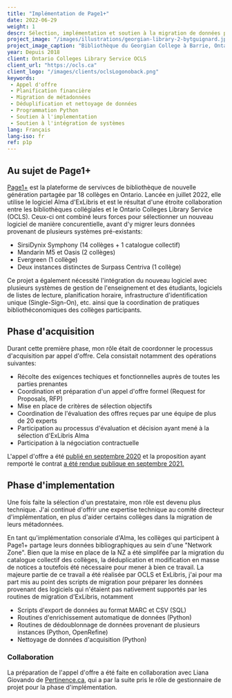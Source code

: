 ```yaml
---
title: "Implémentation de Page1+"
date: 2022-06-29
weight: 1
descr: Sélection, implémentation et soutien à la migration de données pour la mise en place du logiciel ExLibris Alma dans 18 bibliothèques collégiales en Ontario.
project_image: "/images/illustrations/georgian-library-2-bytguignard.jpg"
project_image_caption: "Bibliothèque du Georgian College à Barrie, Ontario"
year: Depuis 2018
client: Ontario Colleges Library Service OCLS
client_url: "https://ocls.ca"
client_logo: "/images/clients/oclsLogonoback.png"
keywords: 
 - Appel d'offre
 - Planification financière
 - Migration de métadonnées
 - Déduplification et nettoyage de données
 - Programmation Python
 - Soutien à l'implementation
 - Soutien à l'intégration de systèmes
lang: Français
lang-iso: fr
ref: p1p
---
```


## Au sujet de Page1+

<a href="https://www.page1plus.ca/">Page1+</a> est la plateforme de servivces de bibliothèque de nouvelle génération
partagée par 18 collèges en Ontario. Lancée en juillet 2022, elle utilise le logiciel Alma d'ExLibris et est le résultat
d'une étroite collaboration entre les bibliothèques collégiales et le Ontario Colleges Library Service (OCLS). Ceux-ci
ont combiné leurs forces pour sélectionner un nouveau logiciel de manière concurentielle, avant d'y migrer leurs données
provenant de plusieurs systèmes pré-existants:

* SirsiDynix Symphony (14 collèges + 1 catalogue collectif)
* Mandarin M5 et Oasis (2 collèges)
* Evergreen (1 collège)
* Deux instances distinctes de Surpass Centriva (1 collège)

Ce projet a également nécessité l'intégration du nouveau logiciel avec plusieurs systèmes de gestion de l'enseignement et des
étudiants, logiciels de listes de lecture, planification horaire, infrastructure d'identification unique (Single-Sign-On), etc.
ainsi que la coordination de pratiques bibliothéconomiques des collèges participants.

## Phase d'acquisition

Durant cette première phase, mon rôle était de coordonner le processus d'acquisition par appel d'offre. Cela consistait notamment
des opérations suivantes:

* Récolte des exigences techiques et fonctionnelles auprès de toutes les parties prenantes
* Coordination et préparation d'un appel d'offre formel (Request for Proposals, RFP)
* Mise en place de critères de sélection objectifs
* Coordination de l'évaluation des offres reçues par une équipe de plus de 20 experts
* Participation au processus d'évaluation et décision ayant mené à la sélection d'ExLibris Alma
* Participation à la négociation contractuelle

L'appel d'offre a été <a href="https://www.ocls.ca/news/ontario-college-libraries-release-rfp-collaborative-library-services-platform">
publié en septembre 2020</a> et la proposition ayant remporté le contrat 
<a href="https://www.ocls.ca/news/ocls-signs-agreement-ex-libris-behalf-college-libraries-participating-clsp-project">
a été rendue publique en septembre 2021.</a>

## Phase d'implementation

Une fois faite la sélection d'un prestataire, mon rôle est devenu plus technique. J'ai continué d'offrir une expertise technique
au comité directeur d'implémentation, en plus d'aider certains collèges dans la migration de leurs métadonnées.

En tant qu'implémentation consoriale d'Alma, les collèges qui participent à Page1+ partage leurs données bibliographiques au sein
d'une "Network Zone". Bien que la mise en place de la NZ a été simplifée par la migration du catalogue collectif des collèges,
la déduplication et modification en masse de notices a toutefois été nécessaire pour mener à bien ce travail. La majeure partie
de ce travail a été réalisée par OCLS et ExLibris, j'ai pour ma part mis au point des scripts de migration pour préparer les données provenant des logiciels qui n'étaient pas nativement supportés par les routines de migration d'ExLibris, notamment

* Scripts d'export de données au format MARC et CSV (SQL)
* Routines d'enrichissement automatique de données (Python)
* Routines de dédoublonnage de données provenant de plusieurs instances (Python, OpenRefine)
* Nettoyage de données d'acquisition (Python)

### Collaboration

La préparation de l'appel d'offre a été faite en collaboration avec Liana Giovando de <a href="http://pertinence.ca/index.html">Pertinence.ca</a>,
qui a par la suite pris le rôle de gestionnaire de projet pour la phase d'implémentation.